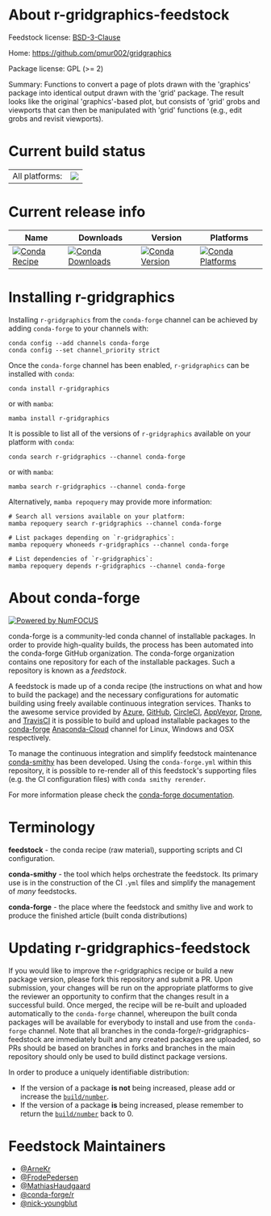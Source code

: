 About r-gridgraphics-feedstock
==============================

Feedstock license: [BSD-3-Clause](https://github.com/conda-forge/r-gridgraphics-feedstock/blob/main/LICENSE.txt)

Home: https://github.com/pmur002/gridgraphics

Package license: GPL (>= 2)

Summary: Functions to convert a page of plots drawn with the  'graphics' package into identical output drawn with the 'grid' package. The result looks like the original 'graphics'-based plot, but consists of 'grid' grobs and viewports that can then be manipulated with  'grid' functions (e.g., edit grobs and revisit viewports).

Current build status
====================


<table><tr><td>All platforms:</td>
    <td>
      <a href="https://dev.azure.com/conda-forge/feedstock-builds/_build/latest?definitionId=1214&branchName=main">
        <img src="https://dev.azure.com/conda-forge/feedstock-builds/_apis/build/status/r-gridgraphics-feedstock?branchName=main">
      </a>
    </td>
  </tr>
</table>

Current release info
====================

| Name | Downloads | Version | Platforms |
| --- | --- | --- | --- |
| [![Conda Recipe](https://img.shields.io/badge/recipe-r--gridgraphics-green.svg)](https://anaconda.org/conda-forge/r-gridgraphics) | [![Conda Downloads](https://img.shields.io/conda/dn/conda-forge/r-gridgraphics.svg)](https://anaconda.org/conda-forge/r-gridgraphics) | [![Conda Version](https://img.shields.io/conda/vn/conda-forge/r-gridgraphics.svg)](https://anaconda.org/conda-forge/r-gridgraphics) | [![Conda Platforms](https://img.shields.io/conda/pn/conda-forge/r-gridgraphics.svg)](https://anaconda.org/conda-forge/r-gridgraphics) |

Installing r-gridgraphics
=========================

Installing `r-gridgraphics` from the `conda-forge` channel can be achieved by adding `conda-forge` to your channels with:

```
conda config --add channels conda-forge
conda config --set channel_priority strict
```

Once the `conda-forge` channel has been enabled, `r-gridgraphics` can be installed with `conda`:

```
conda install r-gridgraphics
```

or with `mamba`:

```
mamba install r-gridgraphics
```

It is possible to list all of the versions of `r-gridgraphics` available on your platform with `conda`:

```
conda search r-gridgraphics --channel conda-forge
```

or with `mamba`:

```
mamba search r-gridgraphics --channel conda-forge
```

Alternatively, `mamba repoquery` may provide more information:

```
# Search all versions available on your platform:
mamba repoquery search r-gridgraphics --channel conda-forge

# List packages depending on `r-gridgraphics`:
mamba repoquery whoneeds r-gridgraphics --channel conda-forge

# List dependencies of `r-gridgraphics`:
mamba repoquery depends r-gridgraphics --channel conda-forge
```


About conda-forge
=================

[![Powered by
NumFOCUS](https://img.shields.io/badge/powered%20by-NumFOCUS-orange.svg?style=flat&colorA=E1523D&colorB=007D8A)](https://numfocus.org)

conda-forge is a community-led conda channel of installable packages.
In order to provide high-quality builds, the process has been automated into the
conda-forge GitHub organization. The conda-forge organization contains one repository
for each of the installable packages. Such a repository is known as a *feedstock*.

A feedstock is made up of a conda recipe (the instructions on what and how to build
the package) and the necessary configurations for automatic building using freely
available continuous integration services. Thanks to the awesome service provided by
[Azure](https://azure.microsoft.com/en-us/services/devops/), [GitHub](https://github.com/),
[CircleCI](https://circleci.com/), [AppVeyor](https://www.appveyor.com/),
[Drone](https://cloud.drone.io/welcome), and [TravisCI](https://travis-ci.com/)
it is possible to build and upload installable packages to the
[conda-forge](https://anaconda.org/conda-forge) [Anaconda-Cloud](https://anaconda.org/)
channel for Linux, Windows and OSX respectively.

To manage the continuous integration and simplify feedstock maintenance
[conda-smithy](https://github.com/conda-forge/conda-smithy) has been developed.
Using the ``conda-forge.yml`` within this repository, it is possible to re-render all of
this feedstock's supporting files (e.g. the CI configuration files) with ``conda smithy rerender``.

For more information please check the [conda-forge documentation](https://conda-forge.org/docs/).

Terminology
===========

**feedstock** - the conda recipe (raw material), supporting scripts and CI configuration.

**conda-smithy** - the tool which helps orchestrate the feedstock.
                   Its primary use is in the construction of the CI ``.yml`` files
                   and simplify the management of *many* feedstocks.

**conda-forge** - the place where the feedstock and smithy live and work to
                  produce the finished article (built conda distributions)


Updating r-gridgraphics-feedstock
=================================

If you would like to improve the r-gridgraphics recipe or build a new
package version, please fork this repository and submit a PR. Upon submission,
your changes will be run on the appropriate platforms to give the reviewer an
opportunity to confirm that the changes result in a successful build. Once
merged, the recipe will be re-built and uploaded automatically to the
`conda-forge` channel, whereupon the built conda packages will be available for
everybody to install and use from the `conda-forge` channel.
Note that all branches in the conda-forge/r-gridgraphics-feedstock are
immediately built and any created packages are uploaded, so PRs should be based
on branches in forks and branches in the main repository should only be used to
build distinct package versions.

In order to produce a uniquely identifiable distribution:
 * If the version of a package **is not** being increased, please add or increase
   the [``build/number``](https://docs.conda.io/projects/conda-build/en/latest/resources/define-metadata.html#build-number-and-string).
 * If the version of a package **is** being increased, please remember to return
   the [``build/number``](https://docs.conda.io/projects/conda-build/en/latest/resources/define-metadata.html#build-number-and-string)
   back to 0.

Feedstock Maintainers
=====================

* [@ArneKr](https://github.com/ArneKr/)
* [@FrodePedersen](https://github.com/FrodePedersen/)
* [@MathiasHaudgaard](https://github.com/MathiasHaudgaard/)
* [@conda-forge/r](https://github.com/conda-forge/r/)
* [@nick-youngblut](https://github.com/nick-youngblut/)

